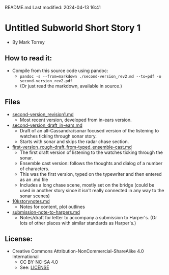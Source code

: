 README.md
Last modified: 2024-04-13 16:41

# Untitled Subworld Short Story 1 
* By Mark Torrey


## How to read it:
* Compile from this source code using pandoc:
    * ```pandoc -s --from=markdown ./second-version_rev2.md --to=pdf -o second-version_rev2.pdf```
	* (Or just read the markdown, available in source.) 

## Files
* [second-version_revision1.md](second-version_revision1.md)
	* Most recent version, developed from in-ears version. 
* [second-version_draft_in-ears.md](second-version_draft_in-ears.md)
	* Draft of an all-Cassandra/sonar focused version of the listening to watches ticking through sonar story. 
	* Starts with sonar and skips the radar chase section. 
* [first-version_rough-draft_from-typed_ensemble-cast.md](first-version_rough-draft_from-typed_ensemble-cast.md)
	* The first draft version of listening to the watches ticking through the sonar.
	* Ensemble cast version: follows the thoughts and dialog of a number of characters.
	* This was the first version, typed on the typewriter and then entered as an .md file
	* Includes a long chase scene, mostly set on the bridge (could be used in another story since it isn't really connected in any way to the sonar scenes)
* [10kstorynotes.md](10kstorynotes.md)
	* Notes for content, plot outlines 
* [submission-note-to-harpers.md](submission-note-to-harpers.md)
	* Notes/draft for letter to accompany a submission to Harper's. (Or lots of other places with similar standards as Harper's.) 

## License:
* Creative Commons Attribution-NonCommercial-ShareAlike 4.0 International
	* CC BY-NC-SA 4.0
	* See: [LICENSE](./LICENSE)


